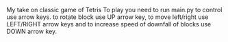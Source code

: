 My take on classic game of Tetris
To play you need to run main.py
to control use arrow keys. to rotate block use UP arrow key, to move left/right use LEFT/RIGHT arrow keys and to increase speed of downfall of blocks use DOWN arrow key.
